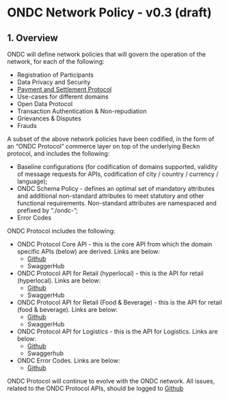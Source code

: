# ONDC Network Policy - v0.3 (draft)



## 1. Overview

ONDC will define network policies that will govern the operation of the network, for each of the following:

- Registration of Participants
- Data Privacy and Security
- [Payment and Settlement Protocol](https://docs.google.com/document/d/1V0zqFAS4bQP9tXBAOaPZq5PX8cTbKx6wKAoYZFlYURU/edit)
- Use-cases for different domains
- Open Data Protocol
- Transaction Authentication & Non-repudiation
- Grievances & Disputes
- Frauds

A subset of the above network policies have been codified, in the form of an “ONDC Protocol” commerce layer on top of the underlying Beckn protocol, and includes the following:

- Baseline configurations (for codification of domains supported, validity of message requests for APIs, codification of city / country / currency / language);
- ONDC Schema Policy - defines an optimal set of mandatory attributes and additional non-standard attributes to meet statutory and other functional requirements. Non-standard attributes are namespaced and prefixed by “./ondc-”;
- Error Codes

ONDC Protocol includes the following:

- ONDC Protocol Core API - this is the core API from which the domain specific APIs (below) are derived. Links are below:
  - [Github](https://github.com/Open-network-for-digital-commerce/ONDC-Protocol/blob/master/protocol-specifications/core/v0/api/core.yaml)
  - SwaggerHub
- ONDC Protocol API for Retail (hyperlocal) - this is the API for retail (hyperlocal). Links are below:
  - [Github](https://github.com/Open-network-for-digital-commerce/ONDC-Protocol/blob/master/protocol-specifications/core/v0/api/retail-hyperlocal.yaml)
  - SwaggerHub
- ONDC Protocol API for Retail (Food & Beverage) - this is the API for retail (food & beverage). Links are below:
  - [Github](https://github.com/Open-network-for-digital-commerce/ONDC-Protocol/blob/master/protocol-specifications/core/v0/api/retail-f%26b.yaml)
  - SwaggerHub
- ONDC Protocol API for Logistics - this is the API for Logistics. Links are below:
  - [Github](https://github.com/Open-network-for-digital-commerce/ONDC-Protocol/blob/master/protocol-specifications/core/v0/api/logistics.yaml)
  - Swaggerhub
- ONDC Error Codes. Links are below:
  - [Github](https://github.com/Open-network-for-digital-commerce/ONDC-Protocol/blob/master/protocol-specifications/docs/draft/Error&nbsp;Codes.md)

ONDC Protocol will continue to evolve with the ONDC network. All issues, related to the ONDC Protocol APIs, should be logged to [Github](https://github.com/Open-network-for-digital-commerce/ONDC-Protocol/issues)
